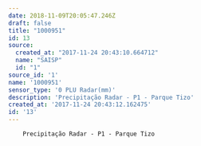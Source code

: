 ```yaml
---
date: 2018-11-09T20:05:47.246Z
draft: false
title: "1000951"
id: 13
source:
  created_at: "2017-11-24 20:43:10.664712"
  name: "SAISP"
  id: "1"
source_id: '1'
name: '1000951'
sensor_type: '0 PLU Radar(mm)'
description: 'Precipitação Radar - P1 - Parque Tizo'
created_at: '2017-11-24 20:43:12.162475'
id: '13'
---
```

		Precipitação Radar - P1 - Parque Tizo